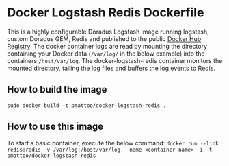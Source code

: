 # Docker Logstash Redis Dockerfile

This is a highly configurable Doradus Logstash image running logstash, custom Doradus GEM, Redis and published to the public <a href="https://registry.hub.docker.com/">Docker Hub Registry</a>.  The docker container logs are read by mounting the directory containing your Docker data (`/var/log/` in the below example) into the containers `/host/var/log`. The docker-logstash-redis container monitors the mounted directory, tailing the log files and buffers the log events to Redis.

## How to build the image

`sudo docker build -t pmattoo/docker-logstash-redis .`

## How to use this image

To start a basic container, execute the below command:
`docker run --link redis:redis -v /var/log:/host/var/log --name <container-name> -i -t pmattoo/docker-logstash-redis`